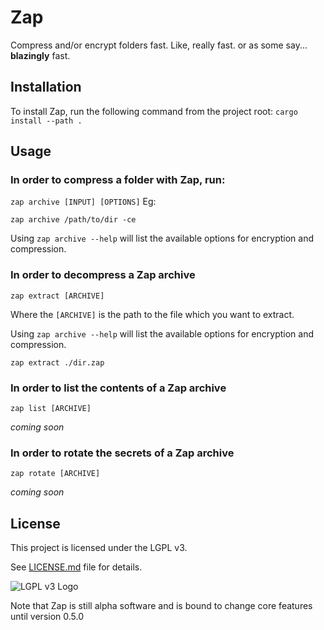 # Zap

Compress and/or encrypt folders fast. Like, really fast.
or as some say... **blazingly** fast.

## Installation

To install Zap, run the following command from the project root:
`cargo install --path .`

## Usage

### In order to **compress** a folder with Zap, run:

`zap archive [INPUT] [OPTIONS]` Eg:

```
zap archive /path/to/dir -ce
```

Using `zap archive --help` will list the available options for encryption and compression.

### In order to **decompress** a Zap archive

`zap extract [ARCHIVE]`

Where the `[ARCHIVE]` is the path to the file which you want to extract.

Using `zap archive --help` will list the available options for encryption and compression.

```
zap extract ./dir.zap
```

### In order to **list** the contents of a Zap archive

`zap list [ARCHIVE]`

*coming soon*

### In order to **rotate** the secrets of a Zap archive

`zap rotate [ARCHIVE]`

*coming soon*

## License

This project is licensed under the LGPL v3.

See [LICENSE.md](/LICENSE.md) file for details.

![LGPL v3 Logo](https://www.gnu.org/graphics/lgplv3-with-text-154x68.png)

Note that Zap is still alpha software and is bound to change core features until version 0.5.0
